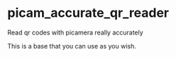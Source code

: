 # picam_accurate_qr_reader
Read qr codes with picamera really accurately

This is a base that you can use as you wish.
